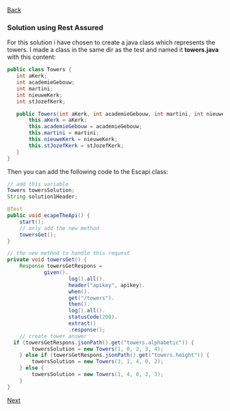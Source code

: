 [Back](../03.%20puzzle2.md)

### Solution using Rest Assured
For this solution i have chosen to create a java class which represents the towers. I made a class in the same dir as the test and named it **towers.java** with this content:
 ```java
 public class Towers {
    int aKerk;
    int academieGebouw;
    int martini;
    int nieuweKerk;
    int stJozefKerk;

    public Towers(int aKerk, int academieGebouw, int martini, int nieuweKerk, int stJozefKerk) {
        this.aKerk = aKerk;
        this.academieGebouw = academieGebouw;
        this.martini = martini;
        this.nieuweKerk = nieuweKerk;
        this.stJozefKerk = stJozefKerk;
    }   
}
```

Then you can add the following code to the Escapi class:
```java
// add this variable
Towers towersSolution;  
String solution1Header;

@Test  
public void ecapeTheApi() {  
    start();
    // only add the new method  
    towersGet();  
}

// the new method to handle this request
private void towersGet() {  
    Response towersGetRespons =  
            given().  
                    log().all().  
                    header("apikey", apikey).  
                    when().  
                    get("/towers").  
                    then().  
                    log().all().  
                    statusCode(200).  
                    extract()  
                    .response();  
    // create tower answer  
  if (towersGetRespons.jsonPath().get("towers.alphabetic")) {  
        towersSolution = new Towers(1, 0, 2, 3, 4);  
    } else if (towersGetRespons.jsonPath().get("towers.height")) {  
        towersSolution = new Towers(3, 1, 4, 0, 2);  
    } else {  
        towersSolution = new Towers(1, 4, 0, 2, 3);  
    }  
}
```

[Next](../04.%20puzzle3.md)
